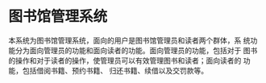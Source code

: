 # 图书馆管理系统
本系统为图书馆管理系统，面向的用户是图书馆管理员和读者两个群体，系 统功能分为面向管理员的功能和面向读者的功能。面向管理员的功能，包括对于 图书的操作和对于读者的操作，使管理员可以有效管理图书和读者；面向读者的 功能，包括借阅书籍、预约书籍、 归还书籍、续借以及交罚款等。
